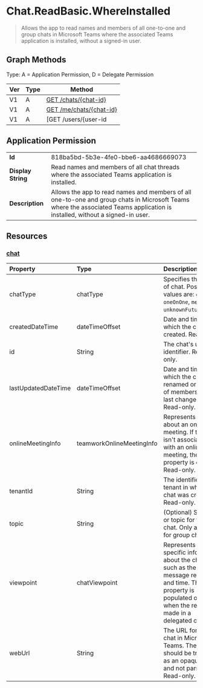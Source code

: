 # Chat.ReadBasic.WhereInstalled

> Allows the app to read names and members of all one-to-one and group chats in Microsoft Teams where the associated Teams application is installed, without a signed-in user.
## Graph Methods

Type: A = Application Permission, D = Delegate Permission

|Ver|Type|Method|
|-------|----|------|
|V1|A|[GET /chats/{chat-id}](https://docs.microsoft.com/graph/api/chat-get?view=graph-rest-1.0&tabs=http)|
|V1|A|[GET /me/chats/{chat-id}](https://docs.microsoft.com/graph/api/chat-get?view=graph-rest-1.0&tabs=http)|
|V1|A|[GET /users/{user-id | user-principal-name}/chats/{chat-id}](https://docs.microsoft.com/graph/api/chat-get?view=graph-rest-1.0&tabs=http)|
## Application Permission
|||
|-|-|
|**Id**|818ba5bd-5b3e-4fe0-bbe6-aa4686669073|
|**Display String**|Read names and members of all chat threads where the associated Teams application is installed.|
|**Description**|Allows the app to read names and members of all one-to-one and group chats in Microsoft Teams where the associated Teams application is installed, without a signed-in user.|
## Resources
### [chat ](https://docs.microsoft.com/graph/api/resources/chat?view=graph-rest-1.0&tabs=http)
| Property   | Type |Description|
|:---------------|:--------|:----------|
| chatType| chatType | Specifies the type of chat. Possible values are: `group`, `oneOnOne`, `meeting`, `unknownFutureValue`.|
| createdDateTime| dateTimeOffset|  Date and time at which the chat was created. Read-only.|
| id| String| The chat's unique identifier. Read-only.|
| lastUpdatedDateTime| dateTimeOffset|  Date and time at which the chat was renamed or the list of members was last changed. Read-only.|
| onlineMeetingInfo | teamworkOnlineMeetingInfo | Represents details about an online meeting. If the chat isn't associated with an online meeting, the property is empty. Read-only.|
| tenantId| String | The identifier of the tenant in which the chat was created. Read-only.|
| topic| String|  (Optional) Subject or topic for the chat. Only available for group chats.|
| viewpoint|chatViewpoint|Represents caller-specific information about the chat, such as the last message read date and time. This property is populated only when the request is made in a delegated context.|
| webUrl | String| The URL for the chat in Microsoft Teams. The URL should be treated as an opaque blob, and not parsed. Read-only. |
